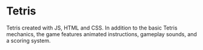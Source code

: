 # Tetris
Tetris created with JS, HTML and CSS. In addition to the basic Tetris mechanics, the game features animated instructions, gameplay sounds, and a scoring system.
